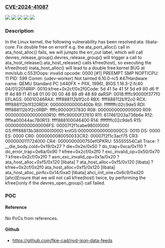 ### [CVE-2024-41087](https://cve.mitre.org/cgi-bin/cvename.cgi?name=CVE-2024-41087)
![](https://img.shields.io/static/v1?label=Product&message=Linux&color=blue)
![](https://img.shields.io/static/v1?label=Version&message=&color=brightgreen)
![](https://img.shields.io/static/v1?label=Version&message=4.17%20&color=brightgreen)
![](https://img.shields.io/static/v1?label=Version&message=dafd6c496381c1cd1f5ba9ad953e810bdcc931bc%20&color=brightgreen)
![](https://img.shields.io/static/v1?label=Vulnerability&message=n%2Fa&color=blue)

### Description

In the Linux kernel, the following vulnerability has been resolved:ata: libata-core: Fix double free on errorIf e.g. the ata_port_alloc() call in ata_host_alloc() fails, we will jumpto the err_out label, which will call devres_release_group().devres_release_group() will trigger a call to ata_host_release().ata_host_release() calls kfree(host), so executing the kfree(host) inata_host_alloc() will lead to a double free:kernel BUG at mm/slub.c:553!Oops: invalid opcode: 0000 [#1] PREEMPT SMP NOPTICPU: 11 PID: 599 Comm: (udev-worker) Not tainted 6.10.0-rc5 #47Hardware name: QEMU Standard PC (i440FX + PIIX, 1996), BIOS 1.16.3-2.fc40 04/01/2014RIP: 0010:kfree+0x2cf/0x2f0Code: 5d 41 5e 41 5f 5d e9 80 d6 ff ff 4d 89 f1 41 b8 01 00 00 00 48 89 d9 48 89 daRSP: 0018:ffffc90000f377f0 EFLAGS: 00010246RAX: ffff888112b1f2c0 RBX: ffff888112b1f2c0 RCX: ffff888112b1f320RDX: 000000000000400b RSI: ffffffffc02c9de5 RDI: ffff888112b1f2c0RBP: ffffc90000f37830 R08: 0000000000000000 R09: 0000000000000000R10: ffffc90000f37610 R11: 617461203a736b6e R12: ffffea00044ac780R13: ffff888100046400 R14: ffffffffc02c9de5 R15: 0000000000000006FS:  00007f2f1cabe980(0000) GS:ffff88813b380000(0000) knlGS:0000000000000000CS:  0010 DS: 0000 ES: 0000 CR0: 0000000080050033CR2: 00007f2f1c3acf75 CR3: 0000000111724000 CR4: 0000000000750ef0PKRU: 55555554Call Trace: <TASK> ? __die_body.cold+0x19/0x27 ? die+0x2e/0x50 ? do_trap+0xca/0x110 ? do_error_trap+0x6a/0x90 ? kfree+0x2cf/0x2f0 ? exc_invalid_op+0x50/0x70 ? kfree+0x2cf/0x2f0 ? asm_exc_invalid_op+0x1a/0x20 ? ata_host_alloc+0xf5/0x120 [libata] ? ata_host_alloc+0xf5/0x120 [libata] ? kfree+0x2cf/0x2f0 ata_host_alloc+0xf5/0x120 [libata] ata_host_alloc_pinfo+0x14/0xa0 [libata] ahci_init_one+0x6c9/0xd20 [ahci]Ensure that we will not call kfree(host) twice, by performing the kfree()only if the devres_open_group() call failed.

### POC

#### Reference
No PoCs from references.

#### Github
- https://github.com/fkie-cad/nvd-json-data-feeds

